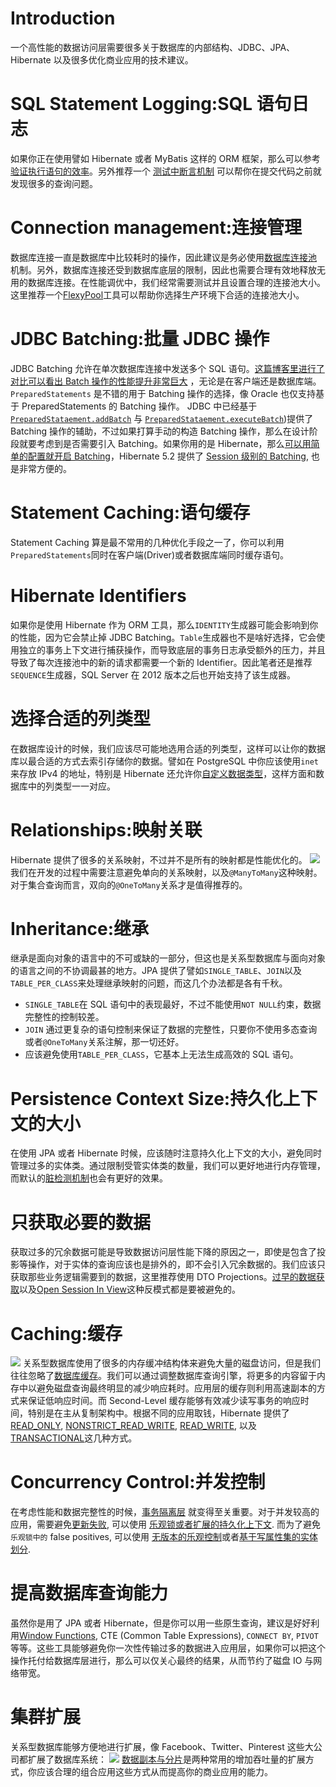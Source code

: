 # Introduction

一个高性能的数据访问层需要很多关于数据库的内部结构、JDBC、JPA、Hibernate 以及很多优化商业应用的技术建议。

# SQL Statement Logging:SQL 语句日志

如果你正在使用譬如 Hibernate 或者 MyBatis 这样的 ORM 框架，那么可以参考[验证执行语句的效率](https://vladmihalcea.com/2016/05/03/the-best-way-of-logging-jdbc-statements/)。另外推荐一个 [测试中断言机制](https://vladmihalcea.com/2014/02/01/taming-jpa-with-the-sql-statement-count-validator/) 可以帮你在提交代码之前就发现很多的查询问题。

# Connection management:连接管理

数据库连接一直是数据库中比较耗时的操作，因此建议是务必使用[数据库连接池](https://vladmihalcea.com/2014/04/17/the-anatomy-of-connection-pooling/) 机制。另外，数据库连接还受到数据库底层的限制，因此也需要合理有效地释放无用的数据库连接。在性能调优中，我们经常需要测试并且设置合理的连接池大小。这里推荐一个[FlexyPool](https://vladmihalcea.com/2014/04/30/professional-connection-pool-sizing/)工具可以帮助你选择生产环境下合适的连接池大小。

# JDBC Batching:批量 JDBC 操作

JDBC Batching 允许在单次数据库连接中发送多个 SQL 语句。[这篇博客里进行了对比可以看出 Batch 操作的性能提升非常巨大](https://leanpub.com/high-performance-java-persistence/read#jdbc-batch-updates) ，无论是在客户端还是数据库端。`PreparedStatements` 是不错的用于 Batching 操作的选择，像 Oracle 也仅支持基于 PreparedStatements 的 Batching 操作。
JDBC 中已经基于[`PreparedStataement.addBatch`](https://docs.oracle.com/javase/8/docs/api/java/sql/PreparedStatement.html#addBatch--) 与 [`PreparedStataement.executeBatch`](https://docs.oracle.com/javase/8/docs/api/java/sql/Statement.html#executeBatch--))提供了 Batching 操作的辅助，不过如果打算手动的构造 Batching 操作，那么在设计阶段就要考虑到是否需要引入 Batching。如果你用的是 Hibernate，那么[可以用简单的配置就开启 Batching](https://vladmihalcea.com/2015/03/18/how-to-batch-insert-and-update-statements-with-hibernate/)，Hibernate 5.2 提供了 [Session 级别的 Batching](https://hibernate.atlassian.net/browse/HHH-10431), 也是非常方便的。

# Statement Caching:语句缓存

Statement Caching 算是最不常用的几种优化手段之一了，你可以利用`PreparedStatements`同时在客户端(Driver)或者数据库端同时缓存语句。

# Hibernate Identifiers

如果你是使用 Hibernate 作为 ORM 工具，那么`IDENTITY`生成器可能会影响到你的性能，因为它会禁止掉 JDBC Batching。`Table`生成器也不是啥好选择，它会使用独立的事务上下文进行捕获操作，而导致底层的事务日志承受额外的压力，并且导致了每次连接池中的新的请求都需要一个新的 Identifier。因此笔者还是推荐`SEQUENCE`生成器，SQL Server 在 2012 版本之后也开始支持了该生成器。

# 选择合适的列类型

在数据库设计的时候，我们应该尽可能地选用合适的列类型，这样可以让你的数据库以最合适的方式去索引存储你的数据。譬如在 PostgreSQL 中你应该使用`inet`来存放 IPv4 的地址，特别是 Hibernate 还允许你[自定义数据类型](https://vladmihalcea.com/2016/06/20/how-to-map-json-objects-using-generic-hibernate-types/)，这样方面和数据库中的列类型一一对应。

# Relationships:映射关联

Hibernate 提供了很多的关系映射，不过并不是所有的映射都是性能优化的。
![](https://vladmihalcea.files.wordpress.com/2016/06/relationships.png?w=1326&h=398)
我们在开发的过程中需要注意避免单向的关系映射，以及`@ManyToMany`这种映射。对于集合查询而言，双向的`@OneToMany`关系才是值得推荐的。

# Inheritance:继承

继承是面向对象的语言中的不可或缺的一部分，但这也是关系型数据库与面向对象的语言之间的不协调最甚的地方。JPA 提供了譬如`SINGLE_TABLE`、`JOIN`以及`TABLE_PER_CLASS`来处理继承映射的问题，而这几个办法都是各有千秋。

* `SINGLE_TABLE`在 SQL 语句中的表现最好，不过不能使用`NOT NULL`约束，数据完整性的控制较差。
* `JOIN` 通过更复杂的语句控制来保证了数据的完整性，只要你不使用多态查询或者`@OneToMany`关系注解，那一切还好。
* 应该避免使用`TABLE_PER_CLASS`，它基本上无法生成高效的 SQL 语句。

# Persistence Context Size:持久化上下文的大小

在使用 JPA 或者 Hibernate 时候，应该随时注意持久化上下文的大小，避免同时管理过多的实体类。通过限制受管实体类的数量，我们可以更好地进行内存管理，而默认的[脏检测机制](https://vladmihalcea.com/2014/08/21/the-anatomy-of-hibernate-dirty-checking/)也会有更好的效果。

# 只获取必要的数据

获取过多的冗余数据可能是导致数据访问层性能下降的原因之一，即使是包含了投影等操作，对于实体的查询应该也是排外的，即不会引入冗余数据的。我们应该只获取那些业务逻辑需要到的数据，这里推荐使用 DTO Projections。[过早的数据获取](https://vladmihalcea.com/2014/12/15/eager-fetching-is-a-code-smell/)以及[Open Session In View](https://vladmihalcea.com/2016/05/30/the-open-session-in-view-anti-pattern/)这种反模式都是要被避免的。

# Caching:缓存

![](https://vladmihalcea.files.wordpress.com/2016/06/cachelayers.png)
关系型数据库使用了很多的内存缓冲结构体来避免大量的磁盘访问，但是我们往往忽略了[数据库缓存](https://vladmihalcea.com/2015/04/16/things-to-consider-before-jumping-to-enterprise-caching/)。我们可以通过调整数据库查询引擎，将更多的内容留于内存中以避免磁盘查询最终明显的减少响应耗时。应用层的缓存则利用高速副本的方式来保证低响应时间。而 Second-Level 缓存能够有效减少读写事务的响应时间，特别是在主从复制架构中。根据不同的应用取钱，Hibernate 提供了 [READ_ONLY](https://vladmihalcea.com/2015/04/27/how-does-hibernate-read_only-cacheconcurrencystrategy-work/), [NONSTRICT_READ_WRITE](https://vladmihalcea.com/2015/05/18/how-does-hibernate-nonstrict_read_write-cacheconcurrencystrategy-work/), [READ_WRITE](https://vladmihalcea.com/2015/05/25/how-does-hibernate-read_write-cacheconcurrencystrategy-work/), 以及 [TRANSACTIONAL](https://vladmihalcea.com/2015/06/01/how-does-hibernate-transactional-cacheconcurrencystrategy-work/)这几种方式。

# Concurrency Control:并发控制

在考虑性能和数据完整性的时候，[事务隔离层](https://vladmihalcea.com/2014/12/23/a-beginners-guide-to-transaction-isolation-levels-in-enterprise-java/) 就变得至关重要。对于并发较高的应用，需要避免[更新失败](https://vladmihalcea.com/2014/09/14/a-beginners-guide-to-database-locking-and-the-lost-update-phenomena/), 可以使用 [乐观锁或者扩展的持久化上下文](https://vladmihalcea.com/2014/09/22/preventing-lost-updates-in-long-conversations/).
而为了避免 `乐观锁中的` false positives, 可以使用 [无版本的乐观控制](https://vladmihalcea.com/2014/12/08/the-downside-of-version-less-optimistic-locking/)或者[基于写属性集的实体划分](https://vladmihalcea.com/2014/11/10/an-entity-modeling-strategy-for-scaling-optimistic-locking/).

# 提高数据库查询能力

虽然你是用了 JPA 或者 Hibernate，但是你可以用一些原生查询，建议是好好利用[Window Functions](https://vladmihalcea.com/2014/05/12/time-to-break-free-from-the-sql-92-mindset/), CTE (Common Table Expressions), `CONNECT BY`, `PIVOT`等等。这些工具能够避免你一次性传输过多的数据进入应用层，如果你可以把这个操作托付给数据库层进行，那么可以仅关心最终的结果，从而节约了磁盘 IO 与网络带宽。

# 集群扩展

关系型数据库能够方便地进行扩展，像 Facebook、Twitter、Pinterest 这些大公司都扩展了数据库系统：
![](https://vladmihalcea.files.wordpress.com/2016/06/databaseintegrationpoint.png?w=1326&h=656)
[数据副本与分片](http://highscalability.com/blog/2016/5/11/performance-and-scaling-in-enterprise-systems.html)是两种常用的增加吞吐量的扩展方式，你应该合理的组合应用这些方式从而提高你的商业应用的能力。
